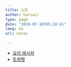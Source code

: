 ```yaml
---
title: 노트
author: haruair
type: page
date: "2019-07-18T05:28:41"
lang: ko
url: notes

---
```


- [요리 레시피](/ko/recipes/)
- [트럼펫](/ko/trumpet/)
